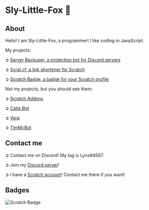 # Sly-Little-Fox :fox_face:
## About

Hello! I am Sly-Little-Fox, a programmer! I like coding in JavaScript.

My projects:

➲ [Server Backuper, a protection bot for Discord servers](https://server-backuper.cloud)

➲ [Scrat.cf, a link shortener for Scratch](https://scrat.cf)

➲ [Scratch Badge, a badge for your Scratch profile](https://github.com/Sly-Little-Fox/scratch-badge)

Not my projects, but you should see them:

➲ [Scratch Addons](https://scratchaddons.com)

➲ [Catie Bot](http://catiebot.tk)

➲ [Vera](https://top.gg/bot/779787047685587005/)

➲ [TimMcBot](https://top.gg/bot/800377812699447306/)

## Contact me

➲ Contact me on Discord! My tag is Lynx#4567.

➲ Join my [Discord server](https://discord.com/invite/xzpcXYz6yK)!

➲ I have a [Scratch account](https://scratch.mit.edu/users/ScratchFilin)! Contact me there if you want!

## Badges

![Scratch Badge](https://scratch-badge.herokuapp.com/ScratchFilin)
